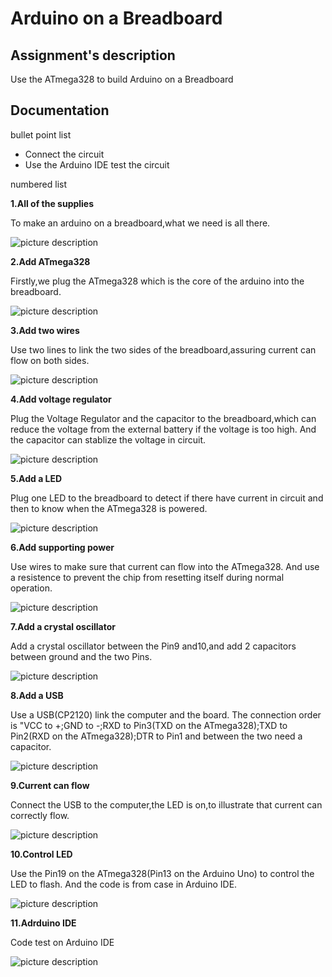 # Arduino on a Breadboard
## Assignment's description
Use the ATmega328 to build Arduino on a Breadboard
## Documentation
bullet point list
* Connect the circuit
* Use the Arduino IDE test the circuit

numbered list

**1.All of the supplies**

To make an arduino on a breadboard,what we need is all there.

![picture description](./images/All-of-the-supplies.jpg)

**2.Add ATmega328**

Firstly,we plug the ATmega328 which is the core of the arduino into the breadboard.

![picture description](./images/Add-ATmega328.jpg)

**3.Add two wires**

Use two lines to link the two sides of the breadboard,assuring current can flow on both sides.

![picture description](./images/Add-two-wires.jpg)

**4.Add voltage regulator**

Plug the Voltage Regulator and the capacitor to the breadboard,which can reduce the voltage from the external battery if the voltage is too high. And the capacitor can stablize the voltage in circuit.

![picture description](./images/Add-voltage-regulator.jpg)

**5.Add a LED**

Plug one LED to the breadboard to detect if there have current in circuit and then to know when the ATmega328 is powered.

![picture description](./images/Add-a-LED.jpg)

**6.Add supporting power**

Use wires to make sure that current can flow into the ATmega328. And use a resistence to prevent the chip from resetting itself during normal operation.

![picture description](./images/Add-supporting-power.jpg)

**7.Add a crystal oscillator**

Add a crystal oscillator between the Pin9 and10,and add 2 capacitors between ground and the two Pins.

![picture description](./images/Add-a-crystal-oscillator.jpg)

**8.Add a USB**

Use a USB(CP2120) link the computer and the board. The connection order is "VCC to +;GND to -;RXD to Pin3(TXD on the ATmega328);TXD to Pin2(RXD on the ATmega328);DTR to Pin1 and between the two need a capacitor.

![picture description](./images/Add-a-USB.jpg)

**9.Current can flow**

Connect the USB to the computer,the LED is on,to illustrate that current can correctly flow.

![picture description](./images/Current-can-flow.jpg)

**10.Control LED**

Use the Pin19 on the ATmega328(Pin13 on the Arduino Uno) to control the LED to flash. And the code is from case in Arduino IDE.

![picture description](./images/Control-LED-02.jpg)

**11.Adrduino IDE**

Code test on Arduino IDE

![picture description](./images/Code.png)
